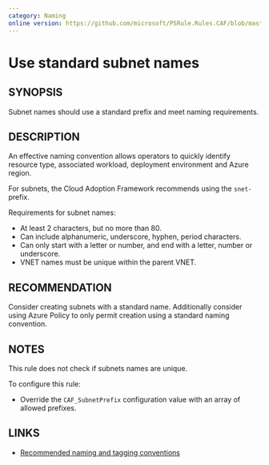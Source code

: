 ```yaml
---
category: Naming
online version: https://github.com/microsoft/PSRule.Rules.CAF/blob/master/docs/rules/en/CAF.Name.Subnet.md
---
```


# Use standard subnet names

## SYNOPSIS

Subnet names should use a standard prefix and meet naming requirements.

## DESCRIPTION

An effective naming convention allows operators to quickly identify resource type, associated workload,
deployment environment and Azure region.

For subnets, the Cloud Adoption Framework recommends using the `snet-` prefix.

Requirements for subnet names:

- At least 2 characters, but no more than 80.
- Can include alphanumeric, underscore, hyphen, period characters.
- Can only start with a letter or number, and end with a letter, number or underscore.
- VNET names must be unique within the parent VNET.

## RECOMMENDATION

Consider creating subnets with a standard name.
Additionally consider using Azure Policy to only permit creation using a standard naming convention.

## NOTES

This rule does not check if subnets names are unique.

To configure this rule:

- Override the `CAF_SubnetPrefix` configuration value with an array of allowed prefixes.

## LINKS

- [Recommended naming and tagging conventions](https://docs.microsoft.com/en-us/azure/cloud-adoption-framework/ready/azure-best-practices/naming-and-tagging)
